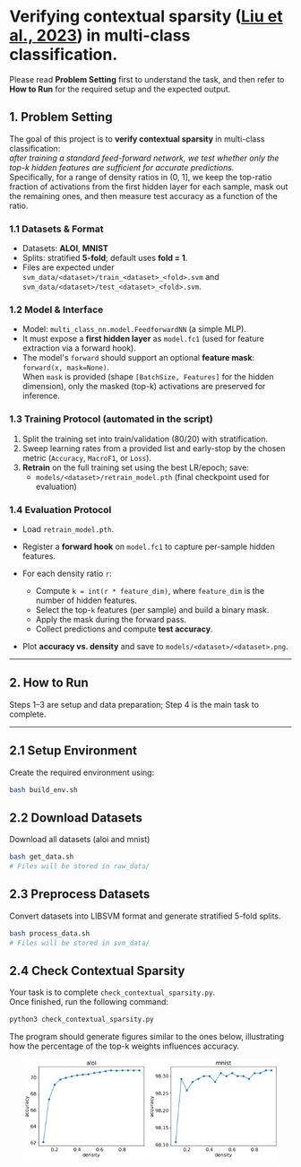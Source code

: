 # Verifying contextual sparsity ([Liu et al., 2023](https://proceedings.mlr.press/v202/liu23am/liu23am.pdf)) in multi-class classification.

Please read **Problem Setting** first to understand the task, and then refer to **How to Run** for the required setup and the expected output.

## 1. Problem Setting

The goal of this project is to **verify contextual sparsity** in multi-class classification:  
*after training a standard feed-forward network, we test whether only the top-k hidden features are sufficient for accurate predictions.*  
Specifically, for a range of density ratios in (0, 1], we keep the top-ratio fraction of activations from the first hidden layer for each sample, mask out the remaining ones, and then measure test accuracy as a function of the ratio.

### 1.1 Datasets & Format
- Datasets: **ALOI**, **MNIST**
- Splits: stratified **5-fold**; default uses **fold = 1**.
- Files are expected under `svm_data/<dataset>/train_<dataset>_<fold>.svm` and `svm_data/<dataset>/test_<dataset>_<fold>.svm`.

### 1.2 Model & Interface
- Model: `multi_class_nn.model.FeedforwardNN` (a simple MLP).
- It must expose a **first hidden layer** as `model.fc1` (used for feature extraction via a forward hook).
- The model's `forward` should support an optional **feature mask**: `forward(x, mask=None)`.  
  When `mask` is provided (shape `[BatchSize, Features]` for the hidden dimension), only the masked (top-k) activations are preserved for inference.

### 1.3 Training Protocol (automated in the script)
1. Split the training set into train/validation (80/20) with stratification.
2. Sweep learning rates from a provided list and early-stop by the chosen metric (`Accuracy`, `MacroF1`, or `Loss`).
3. **Retrain** on the full training set using the best LR/epoch; save:
   - `models/<dataset>/retrain_model.pth` (final checkpoint used for evaluation)

### 1.4 Evaluation Protocol
- Load `retrain_model.pth`.
- Register a **forward hook** on `model.fc1` to capture per-sample hidden features.
- For each density ratio `r`:
  - Compute `k = int(r * feature_dim)`, where `feature_dim` is the number of hidden features.
  - Select the top-`k` features (per sample) and build a binary mask.
  - Apply the mask during the forward pass.
  - Collect predictions and compute **test accuracy**.

- Plot **accuracy vs. density** and save to `models/<dataset>/<dataset>.png`.

---
## 2. How to Run
Steps 1–3 are setup and data preparation; Step 4 is the main task to complete.

---

## 2.1 Setup Environment
Create the required environment using:
```bash
bash build_env.sh
```

## 2.2 Download Datasets
Download all datasets (aloi and mnist)
```bash
bash get_data.sh
# Files will be stored in raw_data/
```

## 2.3 Preprocess Datasets
Convert datasets into LIBSVM format and generate stratified 5-fold splits.
```bash
bash process_data.sh
# Files will be stored in svm_data/
```

## 2.4 Check Contextual Sparsity
Your task is to complete `check_contextual_sparsity.py`.  
Once finished, run the following command:
```bash
python3 check_contextual_sparsity.py
```
The program should generate figures similar to the ones below, illustrating how the percentage of the top-k weights influences accuracy.

<p align="center">
  <img src="figures/aloi.png" alt="ALOI dataset" width="220">
  <img src="figures/mnist.png" alt="MNIST dataset" width="233">
</p>
